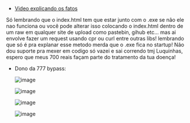 - [Video explicando os fatos](https://youtu.be/UeL82BUUGNQ)

Só lembrando que o index.html tem que estar junto com o .exe se não ele nao funciona ou você pode alterar isso colocando o index.html dentro de um raw em qualquer site de upload como pastebin, gihub etc... mas ai envolve fazer um request usando cpr ou curl entre outras libs! lembrando que só é pra explanar esse metodo merda que o .exe fica no startup! Não dou suporte pra mexer em codigo só vazei e sai correndo tmj Luquinhas, espero que meus 700 reais façam parte do tratamento da tua doença!

- Dono da 777 bypass:

  ![image](https://github.com/user-attachments/assets/03476102-7c8f-49a5-937c-24fe328195a8)

  ![image](https://github.com/user-attachments/assets/08d87df7-74a7-4221-a1da-3e45813db94d)
  
  ![image](https://github.com/user-attachments/assets/d9173844-34d0-489f-a01b-800bc6f54549)
  
  ![image](https://github.com/user-attachments/assets/53f226b6-5a92-4777-94aa-873bb6c30460)
  




